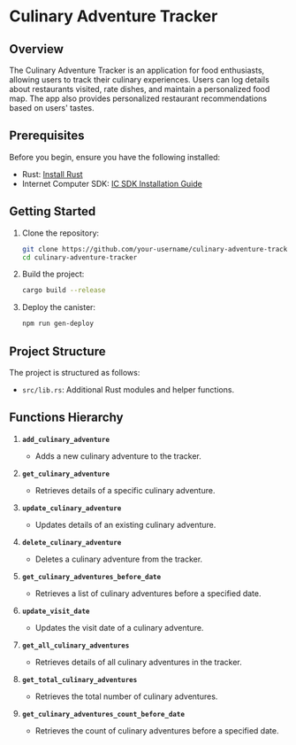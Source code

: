 # Culinary Adventure Tracker

## Overview

The Culinary Adventure Tracker is an application for food enthusiasts, allowing users to track their culinary experiences. Users can log details about restaurants visited, rate dishes, and maintain a personalized food map. The app also provides personalized restaurant recommendations based on users' tastes.

## Prerequisites

Before you begin, ensure you have the following installed:

- Rust: [Install Rust](https://www.rust-lang.org/tools/install)
- Internet Computer SDK: [IC SDK Installation Guide](https://sdk.dfinity.org/docs/quickstart/local-quickstart.html)

## Getting Started

1. Clone the repository:

    ```bash
    git clone https://github.com/your-username/culinary-adventure-tracker.git
    cd culinary-adventure-tracker
    ```

2. Build the project:

    ```bash
    cargo build --release
    ```

3. Deploy the canister:

    ```bash
    npm run gen-deploy
    ```

## Project Structure

The project is structured as follows:

- `src/lib.rs`: Additional Rust modules and helper functions.

## Functions Hierarchy

1. **`add_culinary_adventure`**
    - Adds a new culinary adventure to the tracker.

2. **`get_culinary_adventure`**
    - Retrieves details of a specific culinary adventure.

3. **`update_culinary_adventure`**
    - Updates details of an existing culinary adventure.

4. **`delete_culinary_adventure`**
    - Deletes a culinary adventure from the tracker.

5. **`get_culinary_adventures_before_date`**
    - Retrieves a list of culinary adventures before a specified date.

6. **`update_visit_date`**
    - Updates the visit date of a culinary adventure.

7. **`get_all_culinary_adventures`**
    - Retrieves details of all culinary adventures in the tracker.

8. **`get_total_culinary_adventures`**
    - Retrieves the total number of culinary adventures.

9. **`get_culinary_adventures_count_before_date`**
    - Retrieves the count of culinary adventures before a specified date.

